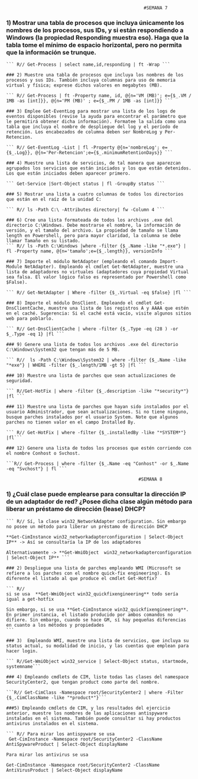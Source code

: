                                                         #SEMANA 7
	
  ### 1) Mostrar una tabla de procesos que incluya únicamente los nombres de los procesos, sus IDs, y si están respondiendo a Windows (la propiedad Responding muestra eso). Haga que la tabla tome el mínimo de espacio horizontal, pero no permita que la información se trunque.
	
	``` R// Get-Process | select name,id,responding | ft -Wrap ```
	
	### 2) Muestre una tabla de procesos que incluya los nombres de los procesos y sus IDs. También incluya columnas para uso de memoria virtual y física; exprese dichos valores en megabytes (MB).

	``` R// Get-Process | ft -Property name, id, @{n='VM (MB)'; e={$_.VM / 1MB -as [int]}}, @{n='PM (MB)' ; e={$_.PM / 1MB -as [int]}} ```
	
	### 3) Emplee Get-EventLog para mostrar una lista de los logs de eventos disponibles (revise la ayuda para encontrar el parámetro que le permitirá obtener dicha información). Formatee la salida como una tabla que incluya el nombre de despliegue del log y el período de retención. Los encabezados de columna deben ser NombreLog y Per-Retencion.

	``` R// Get-EventLog -List | fl -Property @{n='nombreLog'; e={$_.Log}}, @{n='Per-Retencion';e={$_.minimumRetentionDays}} ```
	
	### 4) Muestre una lista de servicios, de tal manera que aparezcan agrupados los servicios que están iniciados y los que están detenidos. Los que están iniciados deben aparecer primero.
	
	``` Get-Service |Sort-Object status | fl -GroupBy status ```
	
	### 5) Mostrar una lista a cuatro columnas de todos los directorios que están en el raíz de la unidad C:

	``` R// ls -Path C:\ -Attributes directory| fw -Column 4 ```
	
	### 6) Cree una lista formateada de todos los archivos .exe del directorio C:\Windows. Debe mostrarse el nombre, la información de versión, y el tamaño del archivo. La propiedad de tamaño se llama length en Powershell, pero para mayor claridad, la columna se debe llamar Tamaño en su listado.
	``` R// ls -Path C:\Windows |where -filter {$_.Name -like "*.exe"} | fl -Property name, @{n='tamaño';e={$_.length}}, versionInfo ```

	### 7) Importe el módulo NetAdapter (empleando el comando Import-Module NetAdapter). Empleando el cmdlet Get-NetAdapter, muestre una lista de adaptadores no virtuales (adaptadores cuya propiedad Virtual sea falsa. El valor lógico falso es representado por Powershell como $False).
	
	``` R// Get-NetAdapter | Where -filter {$_.Virtual -eq $false} |fl ```
	
	### 8) Importe el módulo DnsClient. Empleando el cmdlet Get-DnsClientCache, muestre una lista de los registros A y AAAA que estén en el caché. Sugerencia: Si el caché está vacío, visite algunos sitios web para poblarlo.
	
	``` R// Get-DnsClientCache | where -filter {$_.Type -eq (28 ) -or $_.Type -eq 1} |fl ```
	
	### 9) Genere una lista de todos los archivos .exe del directorio C:\Windows\System32 que tengan más de 5 MB.

	``` R//  ls -Path C:\Windows\System32 | where -filter {$_.Name -like "*exe"} | WHERE -filter {$_.length/1MB -gt 5} |fl ```
	
	### 10) Muestre una lista de parches que sean actualizaciones de seguridad.

	``` R//Get-HotFix | where -filter {$_.description -like "*security*"} |fl ```
	
	### 11) Muestre una lista de parches que hayan sido instalados por el usuario Administrador, que sean actualizaciones. Si no tiene ninguno, busque parches instalados por el usuario System. Note que algunos parches no tienen valor en el campo Installed By.
	
	``` R// Get-HotFix | where -filter {$_.installedBy -like "*SYSTEM*"} |fl```
	
	### 12) Genere una lista de todos los procesos que estén corriendo con el nombre Conhost o Svchost.
	
	```R// Get-Process | where -filter {$_.Name -eq "Conhost" -or $_.Name -eq "Svchost"} | fl ```
  
                                                      #SEMANA 8
### 1) ¿Cuál clase puede emplearse para consultar la dirección IP de un adaptador de red? ¿Posee dicha clase algún método para liberar un préstamo de dirección (lease) DHCP?

	``` R// Sí, la clase win32_NetworkAdapter configuration. Sin embargo no posee un método para liberar un préstamo de dirección DHCP
	
	**Get-CimInstance win32_networkadapterconfiguration | Select-Object IP** -> Así se consultaría la IP de los adaptadores
	
	Alternativamente -> **Get-WmiObject  win32_networkadapterconfiguration | Select-Object IP** ```
	
	### 2) Despliegue una lista de parches empleando WMI (Microsoft se refiere a los parches con el nombre quick-fix engineering). Es diferente el listado al que produce el cmdlet Get-Hotfix?
	
	``` R//
	si se usa  **Get-WmiObject win32_quickfixengineering** todo sería igual a get-hotfix
	
	Sin embargo, si se usa **Get-CimInstance win32_quickfixengineering**. En primer instancia, el listado producido por ambos comandos no difiere. Sin embargo, cuando se hace GM, sí hay pequeñas diferencias en cuanto a los métodos y propiedades
	```
	
	### 3)  Empleando WMI, muestre una lista de servicios, que incluya su status actual, su modalidad de inicio, y las cuentas que emplean para hacer login.
	
	``` R//Get-WmiObject win32_service | Select-Object status, startmode, systemname```
	
	### 4) Empleando cmdlets de CIM, liste todas las clases del namespace SecurityCenter2, que tengan product como parte del nombre.

	```R// Get-CimClass -Namespace root/SecurityCenter2 | where -Filter {$_.CimClassName -like "*product*"}```
	
	###5) Empleando cmdlets de CIM, y los resultados del ejercicio anterior, muestre los nombres de las aplicaciones antispyware instaladas en el sistema. También puede consultar si hay productos antivirus instalados en el sistema.
	
	``` R// Para mirar los antispyware se usa
	 Get-CimInstance -Namespace root/SecurityCenter2 -ClassName AntiSpywareProduct | Select-Object displayName
	
	Para mirar los antivirus se usa
	
	Get-CimInstance -Namespace root/SecurityCenter2 -ClassName AntiVirusProduct | Select-Object displayName
 ```
